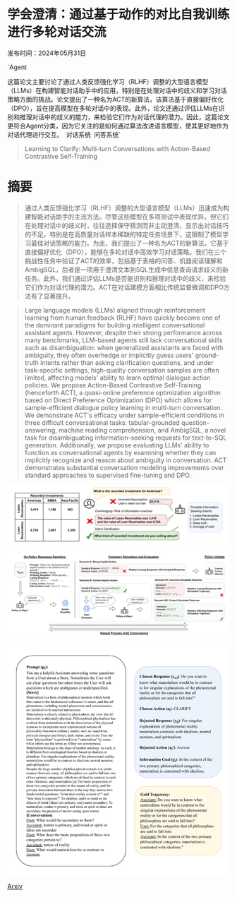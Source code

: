 # 学会澄清：通过基于动作的对比自我训练进行多轮对话交流

发布时间：2024年05月31日

`Agent

这篇论文主要讨论了通过人类反馈强化学习（RLHF）调整的大型语言模型（LLMs）在构建智能对话助手中的应用，特别是在处理对话中的歧义和学习对话策略方面的挑战。论文提出了一种名为ACT的新算法，该算法基于直接偏好优化（DPO），旨在提高模型在多轮对话中的表现。此外，论文还通过评估LLMs在识别和推理对话中的歧义的能力，来检验它们作为对话代理的潜力。因此，这篇论文更符合Agent分类，因为它关注的是如何通过算法改进语言模型，使其更好地作为对话代理进行交互。` `对话系统` `问答系统`

> Learning to Clarify: Multi-turn Conversations with Action-Based Contrastive Self-Training

# 摘要

> 通过人类反馈强化学习（RLHF）调整的大型语言模型（LLMs）迅速成为构建智能对话助手的主流方法。尽管这些模型在多项测试中表现优异，但它们在处理对话中的歧义时，往往选择保守猜测而非主动澄清，显示出对话技巧的不足。特别是在高质量对话样本稀缺的特定任务场景下，这限制了模型学习最佳对话策略的能力。为此，我们提出了一种名为ACT的新算法，它基于直接偏好优化（DPO），能够在多轮对话中高效学习对话策略。我们在三个挑战性任务中验证了ACT的效率，包括基于表格的问答、机器阅读理解和AmbigSQL，后者是一项用于澄清文本到SQL生成中信息查询请求歧义的新任务。此外，我们通过评估LLMs是否能识别和推理对话中的歧义，来检验它们作为对话代理的潜力。ACT在对话建模方面相比传统监督微调和DPO方法有了显著提升。

> Large language models (LLMs) aligned through reinforcement learning from human feedback (RLHF) have quickly become one of the dominant paradigms for building intelligent conversational assistant agents. However, despite their strong performance across many benchmarks, LLM-based agents still lack conversational skills such as disambiguation: when generalized assistants are faced with ambiguity, they often overhedge or implicitly guess users' ground-truth intents rather than asking clarification questions, and under task-specific settings, high-quality conversation samples are often limited, affecting models' ability to learn optimal dialogue action policies. We propose Action-Based Contrastive Self-Training (henceforth ACT), a quasi-online preference optimization algorithm based on Direct Preference Optimization (DPO) which allows for sample-efficient dialogue policy learning in multi-turn conversation. We demonstrate ACT's efficacy under sample-efficient conditions in three difficult conversational tasks: tabular-grounded question-answering, machine reading comprehension, and AmbigSQL, a novel task for disambiguating information-seeking requests for text-to-SQL generation. Additionally, we propose evaluating LLMs' ability to function as conversational agents by examining whether they can implicitly recognize and reason about ambiguity in conversation. ACT demonstrates substantial conversation modeling improvements over standard approaches to supervised fine-tuning and DPO.

![学会澄清：通过基于动作的对比自我训练进行多轮对话交流](../../../paper_images/2406.00222/x1.png)

![学会澄清：通过基于动作的对比自我训练进行多轮对话交流](../../../paper_images/2406.00222/x2.png)

![学会澄清：通过基于动作的对比自我训练进行多轮对话交流](../../../paper_images/2406.00222/x3.png)

[Arxiv](https://arxiv.org/abs/2406.00222)